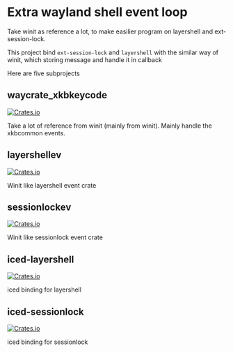 # Extra wayland shell event loop

Take winit as reference a lot, to make easilier program on layershell and ext-session-lock.

This project bind `ext-session-lock` and `layershell` with the similar way of winit, which storing message and handle it in callback

Here are five subprojects

## waycrate_xkbkeycode
[![Crates.io](https://img.shields.io/crates/v/waycrate_xkbkeycode.svg)](https://crates.io/crates/waycrate_xkbkeycode)

Take a lot of reference from winit (mainly from winit). Mainly handle the xkbcommon events.

## layershellev
[![Crates.io](https://img.shields.io/crates/v/layershellev.svg)](https://crates.io/crates/layershellev)

Winit like layershell event crate

## sessionlockev
[![Crates.io](https://img.shields.io/crates/v/sessionlockev.svg)](https://crates.io/crates/sessionlockev)

Winit like sessionlock event crate

## iced-layershell
[![Crates.io](https://img.shields.io/crates/v/iced-layershell.svg)](https://crates.io/crates/iced-layershell)

iced binding for layershell

## iced-sessionlock
[![Crates.io](https://img.shields.io/crates/v/iced-sessionlock.svg)](https://crates.io/crates/iced-sessionlock)

iced binding for sessionlock
